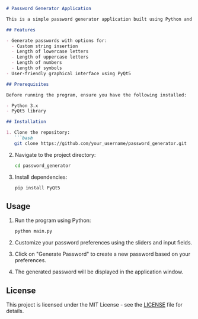 ```markdown
# Password Generator Application

This is a simple password generator application built using Python and PyQt5. It allows users to generate strong passwords with various customizable options.

## Features

- Generate passwords with options for:
  - Custom string insertion
  - Length of lowercase letters
  - Length of uppercase letters
  - Length of numbers
  - Length of symbols
- User-friendly graphical interface using PyQt5

## Prerequisites

Before running the program, ensure you have the following installed:

- Python 3.x
- PyQt5 library

## Installation

1. Clone the repository:
   ```bash
   git clone https://github.com/your_username/password_generator.git
   ```

2. Navigate to the project directory:
   ```bash
   cd password_generator
   ```

3. Install dependencies:
   ```bash
   pip install PyQt5
   ```

## Usage

1. Run the program using Python:
   ```bash
   python main.py
   ```

2. Customize your password preferences using the sliders and input fields.
3. Click on "Generate Password" to create a new password based on your preferences.
4. The generated password will be displayed in the application window.

## License

This project is licensed under the MIT License - see the [LICENSE](LICENSE) file for details.

```
